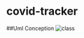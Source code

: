 # covid-tracker


##Uml Conception 
![class](https://user-images.githubusercontent.com/44339927/103163203-5eeebe00-47fb-11eb-8afd-5e183865e87c.png)
